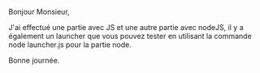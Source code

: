 Bonjour Monsieur,

J'ai effectué une partie avec JS et une autre partie avec nodeJS, il y a également un launcher que vous pouvez tester en utilisant la commande node launcher.js pour la partie node.

Bonne journée.
